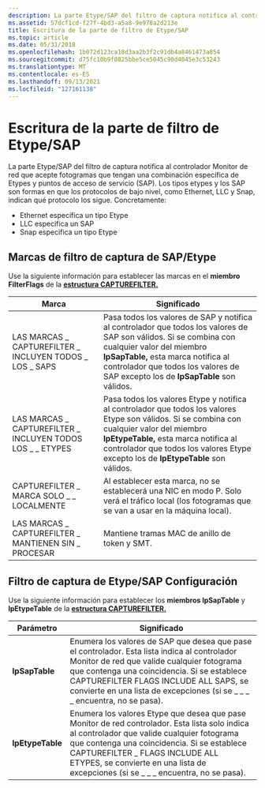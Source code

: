 ```yaml
---
description: La parte Etype/SAP del filtro de captura notifica al controlador Monitor de red que acepte fotogramas que tengan una combinación específica de Etypes y puntos de acceso de servicio (SAP).
ms.assetid: 57dcf1cd-f27f-4bd3-a5a8-9e978a2d213e
title: Escritura de la parte de filtro de Etype/SAP
ms.topic: article
ms.date: 05/31/2018
ms.openlocfilehash: 1b072d123ca18d3aa2b3f2c91db4a8461473a854
ms.sourcegitcommit: d75fc10b9f0825bbe5ce5045c90d4045e3c53243
ms.translationtype: MT
ms.contentlocale: es-ES
ms.lasthandoff: 09/13/2021
ms.locfileid: "127161138"
---
```

# <a name="writing-etypesap-filter-portion"></a>Escritura de la parte de filtro de Etype/SAP

La parte Etype/SAP del filtro de captura notifica al controlador Monitor de red que acepte fotogramas que tengan una combinación específica de Etypes y puntos de acceso de servicio [](s.md) (SAP). Los tipos etypes y los SAP son formas en que los protocolos de bajo nivel, como Ethernet, LLC y Snap, indican qué protocolo los sigue. Concretamente:

-   Ethernet especifica un tipo Etype
-   LLC especifica un SAP
-   Snap especifica un tipo Etype

## <a name="etypesap-capture-filter-flags"></a>Marcas de filtro de captura de SAP/Etype

Use la siguiente información para establecer las marcas en el **miembro FilterFlags** de la [**estructura CAPTUREFILTER.**](capturefilter.md)



| Marca                                         | Significado                                                                                                                                                                                                                                                     |
|----------------------------------------------|-------------------------------------------------------------------------------------------------------------------------------------------------------------------------------------------------------------------------------------------------------------|
| LAS MARCAS \_ CAPTUREFILTER \_ INCLUYEN TODOS \_ LOS \_ SAPS   | Pasa todos los valores de SAP y notifica al controlador que todos los valores de SAP son válidos. Si se combina con cualquier valor del miembro **lpSapTable,** esta marca notifica al controlador que todos los valores de SAP excepto los de **lpSapTable** son válidos.<br/>           |
| LAS MARCAS \_ CAPTUREFILTER \_ INCLUYEN TODOS LOS \_ \_ ETYPES | Pasa todos los valores Etype y notifica al controlador que todos los valores Etype son válidos. Si se combina con cualquier valor del miembro **lpEtypeTable,** esta marca notifica al controlador que todos los valores Etype excepto los de **lpEtypeTable** son válidos.<br/> |
| CAPTUREFILTER \_ MARCA SOLO \_ \_ LOCALMENTE           | Al establecer esta marca, no se establecerá una NIC en modo P. Solo verá el tráfico local (los fotogramas que se van a usar en la máquina local).                                                                                                                                          |
| LAS MARCAS \_ CAPTUREFILTER \_ MANTIENEN SIN \_ PROCESAR             | Mantiene tramas MAC de anillo de token y SMT.                                                                                                                                                                                                                        |



 

## <a name="etypesap-capture-filter-settings"></a>Filtro de captura de Etype/SAP Configuración

Use la siguiente información para establecer los **miembros lpSapTable** y **lpEtypeTable** de la [**estructura CAPTUREFILTER.**](capturefilter.md)



| Parámetro          | Significado                                                                                                                                                                                                                                                              |
|------------------|----------------------------------------------------------------------------------------------------------------------------------------------------------------------------------------------------------------------------------------------------------------------|
| **lpSapTable**   | Enumera los valores de SAP que desea que pase el controlador. Esta lista indica al controlador Monitor de red que valide cualquier fotograma que contenga una coincidencia. Si se establece CAPTUREFILTER FLAGS INCLUDE ALL SAPS, se convierte en una lista de excepciones (si se \_ \_ \_ \_ encuentra, no se pasa).           |
| **lpEtypeTable** | Enumera los valores Etype que desea que pase Monitor de red controlador. Esta lista solo indica al controlador que valide cualquier fotograma que contenga una coincidencia. Si se establece CAPTUREFILTER \_ FLAGS INCLUDE ALL ETYPES, se convierte en una lista de excepciones (si se \_ \_ \_ encuentra, no se pasa). |



 

 

 




